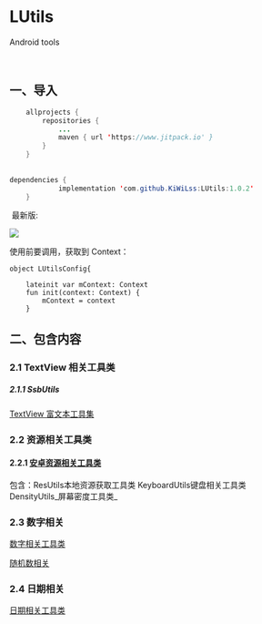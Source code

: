 # LUtils
Android tools

​
## 一、导入
```java
    allprojects {
        repositories {
            ...
            maven { url 'https://www.jitpack.io' }
        }
    }
​
​
dependencies {
            implementation 'com.github.KiWiLss:LUtils:1.0.2'
    }
```
​
最新版:
​

 ![](https://www.jitpack.io/v/KiWiLss/LUtils.svg)

使用前要调用，获取到 Context：
```
object LUtilsConfig{
​
    lateinit var mContext: Context
    fun init(context: Context) {
        mContext = context
    }
```
## 二、包含内容
### 2.1 TextView 相关工具类
##### 2.1.1 SsbUtils
[TextView 富文本工具集](https://www.yuque.com/bibly/selhsz/vu6f52)


### 2.2 资源相关工具类
#### 2.2.1 [安卓资源相关工具类](https://www.yuque.com/bibly/selhsz/txmw31)
包含：ResUtils本地资源获取工具类
   KeyboardUtils键盘相关工具类
   DensityUtils_屏幕密度工具类_
### 2.3 数字相关
[数字相关工具类](https://www.yuque.com/bibly/selhsz/ncde4q)

[随机数相关](https://www.yuque.com/bibly/selhsz/fqq76l)
### 2.4 日期相关
[日期相关工具类](https://www.yuque.com/bibly/selhsz/odrol4)
